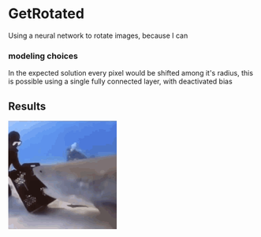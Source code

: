 # GetRotated

Using a neural network to rotate images, because I can

### modeling choices
In the expected solution every pixel would be shifted among it's radius, 
this is possible using a single fully connected layer, with deactivated bias

## Results

![get-rotated.gif](resources/get-rotated.gif)
